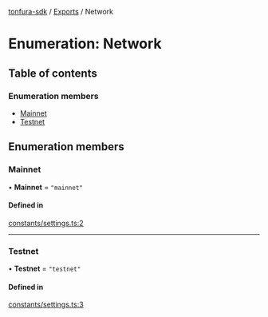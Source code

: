 [tonfura-sdk](../README.md) / [Exports](../modules.md) / Network

# Enumeration: Network

## Table of contents

### Enumeration members

- [Mainnet](Network.md#mainnet)
- [Testnet](Network.md#testnet)

## Enumeration members

### Mainnet

• **Mainnet** = `"mainnet"`

#### Defined in

[constants/settings.ts:2](https://github.com/frigatebird-studio/tonfura-sdk/blob/d4abfff/src/constants/settings.ts#L2)

___

### Testnet

• **Testnet** = `"testnet"`

#### Defined in

[constants/settings.ts:3](https://github.com/frigatebird-studio/tonfura-sdk/blob/d4abfff/src/constants/settings.ts#L3)
